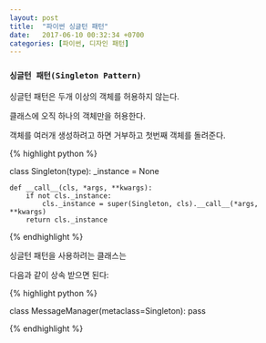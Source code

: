 ```yaml
---
layout: post
title:  "파이썬 싱글턴 패턴"
date:   2017-06-10 00:32:34 +0700
categories: [파이썬, 디자인 패턴]
---
```


### `싱글턴 패턴(Singleton Pattern)`

싱글턴 패턴은 두개 이상의 객체를 허용하지 않는다.

클래스에 오직 하나의 객체만을 허용한다.

객체를 여러개 생성하려고 하면 거부하고 첫번째 객체를 돌려준다.

{% highlight python %}

class Singleton(type):
    _instance = None

    def __call__(cls, *args, **kwargs):
        if not cls._instance:
            cls._instance = super(Singleton, cls).__call__(*args, **kwargs)
        return cls._instance

{% endhighlight %}

싱글턴 패턴을 사용하려는 클래스는

다음과 같이 상속 받으면 된다:

{% highlight python %}

class MessageManager(metaclass=Singleton):
    pass

{% endhighlight %}

